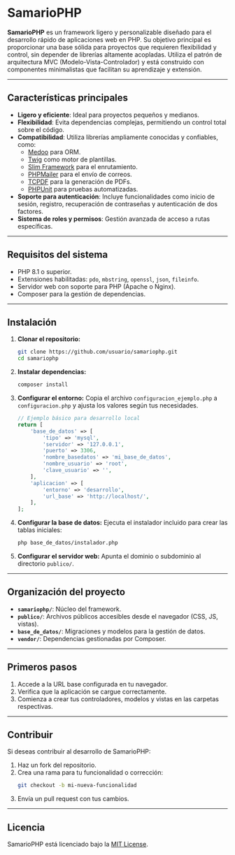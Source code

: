 # SamarioPHP

**SamarioPHP** es un framework ligero y personalizable diseñado para el desarrollo rápido de aplicaciones web en PHP. Su objetivo principal es proporcionar una base sólida para proyectos que requieren flexibilidad y control, sin depender de librerías altamente acopladas. Utiliza el patrón de arquitectura MVC (Modelo-Vista-Controlador) y está construido con componentes minimalistas que facilitan su aprendizaje y extensión.

---

## Características principales

- **Ligero y eficiente**: Ideal para proyectos pequeños y medianos.
- **Flexibilidad**: Evita dependencias complejas, permitiendo un control total sobre el código.
- **Compatibilidad**: Utiliza librerías ampliamente conocidas y confiables, como:
  - [Medoo](https://medoo.in/) para ORM.
  - [Twig](https://twig.symfony.com/) como motor de plantillas.
  - [Slim Framework](https://www.slimframework.com/) para el enrutamiento.
  - [PHPMailer](https://github.com/PHPMailer/PHPMailer) para el envío de correos.
  - [TCPDF](https://tcpdf.org/) para la generación de PDFs.
  - [PHPUnit](https://phpunit.de/) para pruebas automatizadas.
- **Soporte para autenticación**: Incluye funcionalidades como inicio de sesión, registro, recuperación de contraseñas y autenticación de dos factores.
- **Sistema de roles y permisos**: Gestión avanzada de acceso a rutas específicas.

---

## Requisitos del sistema

- PHP 8.1 o superior.
- Extensiones habilitadas: `pdo`, `mbstring`, `openssl`, `json`, `fileinfo`.
- Servidor web con soporte para PHP (Apache o Nginx).
- Composer para la gestión de dependencias.

---

## Instalación

1. **Clonar el repositorio:**
   ```bash
   git clone https://github.com/usuario/samariophp.git
   cd samariophp
   ```

2. **Instalar dependencias:**
   ```bash
   composer install
   ```

3. **Configurar el entorno:**
   Copia el archivo `configuracion_ejemplo.php` a `configuracion.php` y ajusta los valores según tus necesidades.

   ```php
   // Ejemplo básico para desarrollo local
   return [
       'base_de_datos' => [
           'tipo' => 'mysql',
           'servidor' => '127.0.0.1',
           'puerto' => 3306,
           'nombre_basedatos' => 'mi_base_de_datos',
           'nombre_usuario' => 'root',
           'clave_usuario' => '',
       ],
       'aplicacion' => [
           'entorno' => 'desarrollo',
           'url_base' => 'http://localhost/',
       ],
   ];
   ```

4. **Configurar la base de datos:**
   Ejecuta el instalador incluido para crear las tablas iniciales:
   ```bash
   php base_de_datos/instalador.php
   ```

5. **Configurar el servidor web:**
   Apunta el dominio o subdominio al directorio `publico/`.

---

## Organización del proyecto

- **`samariophp/`**: Núcleo del framework.
- **`publico/`**: Archivos públicos accesibles desde el navegador (CSS, JS, vistas).
- **`base_de_datos/`**: Migraciones y modelos para la gestión de datos.
- **`vendor/`**: Dependencias gestionadas por Composer.

---

## Primeros pasos

1. Accede a la URL base configurada en tu navegador.
2. Verifica que la aplicación se cargue correctamente.
3. Comienza a crear tus controladores, modelos y vistas en las carpetas respectivas.

---

## Contribuir

Si deseas contribuir al desarrollo de SamarioPHP:

1. Haz un fork del repositorio.
2. Crea una rama para tu funcionalidad o corrección:
   ```bash
   git checkout -b mi-nueva-funcionalidad
   ```
3. Envía un pull request con tus cambios.

---

## Licencia

SamarioPHP está licenciado bajo la [MIT License](LICENSE).
